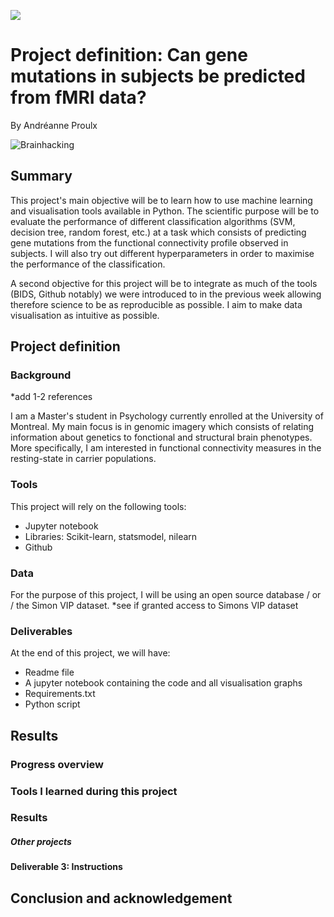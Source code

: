 [![](https://img.shields.io/badge/Visit-our%20project%20page-ff69b4)](https://school.brainhackmtl.org/project/template)

# Project definition: Can gene mutations in subjects be predicted from fMRI data?

By Andréanne Proulx

![Brainhacking](https://directorsblog.nih.gov/wp-content/uploads/2014/01/brain-nhgri_colorized.jpg)

## Summary 

This project's main objective will be to learn how to use machine learning and visualisation tools available in Python. The scientific purpose will be to evaluate the performance of different classification algorithms (SVM, decision tree, random forest, etc.) at a task which consists of predicting gene mutations from the functional connectivity profile observed in subjects. I will also try out different hyperparameters in order to maximise the performance of the classification.   

A second objective for this project will be to integrate as much of the tools (BIDS, Github notably) we were introduced to in the previous week allowing therefore science to be as reproducible as possible. I aim to make data visualisation as intuitive as possible. 

## Project definition 

### Background

*add 1-2 references 

I am a Master's student in Psychology currently enrolled at the University of Montreal. My main focus is in genomic imagery which consists of relating information about genetics to fonctional and structural brain phenotypes. More specifically, I am interested in functional connectivity measures in the resting-state in carrier populations. 

### Tools 

This project will rely on the following tools: 
 * Jupyter notebook 
 * Libraries: Scikit-learn, statsmodel, nilearn
 * Github

### Data 
For the purpose of this project, I will be using an open source database / or / the Simon VIP dataset. 
*see if granted access to Simons VIP dataset

### Deliverables

At the end of this project, we will have:
 - Readme file
 - A jupyter notebook containing the code and all visualisation graphs
 - Requirements.txt
 - Python script
 

## Results 

### Progress overview

### Tools I learned during this project

### Results 

##### Other projects

#### Deliverable 3: Instructions 

## Conclusion and acknowledgement
